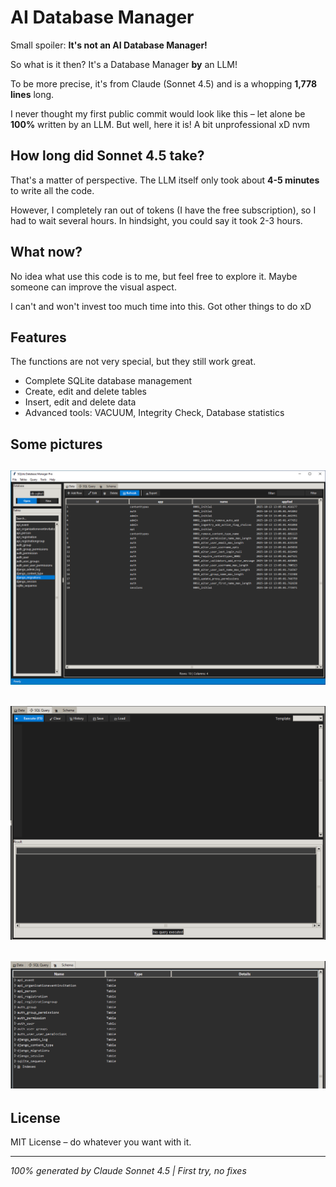 
# AI Database Manager

Small spoiler: **It's not an AI Database Manager!**

So what is it then? It's a Database Manager **by** an LLM!

To be more precise, it's from Claude (Sonnet 4.5) and is a whopping **1,778 lines** long.

I never thought my first public commit would look like this – let alone be **100%** written by an LLM. But well, here it is! A bit unprofessional xD nvm

## How long did Sonnet 4.5 take?

That's a matter of perspective. The LLM itself only took about **4-5 minutes** to write all the code.

However, I completely ran out of tokens (I have the free subscription), so I had to wait several hours. In hindsight, you could say it took 2-3 hours.

## What now?

No idea what use this code is to me, but feel free to explore it. Maybe someone can improve the visual aspect.

I can't and won't invest too much time into this. Got other things to do xD

## Features

The functions are not very special, but they still work great.

-   Complete SQLite database management
-   Create, edit and delete tables
-   Insert, edit and delete data
-   Advanced tools: VACUUM, Integrity Check, Database statistics

## Some pictures
![Full sized Window Picture](https://github.com/blanksmoke2/AI-Database-Manager/blob/main/img/full_sized_window.PNG)
----------
![Sql query picture](https://github.com/blanksmoke2/AI-Database-Manager/blob/main/img/sql_query.PNG)
----------
![Schema picture](https://github.com/blanksmoke2/AI-Database-Manager/blob/main/img/schema.PNG)
----------
## License

MIT License – do whatever you want with it.

----------

_100% generated by Claude Sonnet 4.5 | First try, no fixes_
